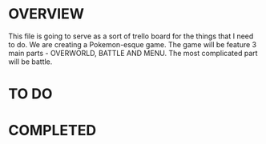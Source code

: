 # OVERVIEW

This file is going to serve as a sort of trello board for the things that I need to do.
We are creating a Pokemon-esque game. The game will be feature 3 main parts - OVERWORLD, BATTLE AND MENU.
The most complicated part will be battle.

# TO DO




# COMPLETED
